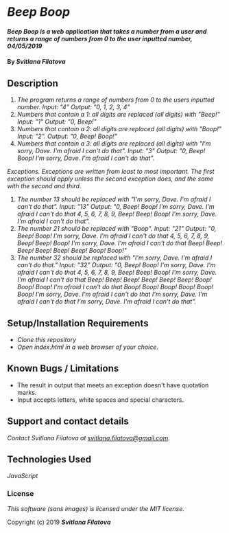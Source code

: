 # _Beep Boop_

#### _Beep Boop is a web application that takes a number from a user and returns a range of numbers from 0 to the user inputted number,  04/05/2019_

#### By _**Svitlana Filatova**_

## Description

1. _The program returns a range of numbers from 0 to the users inputted number._
_Input: "4"_
_Output: "0, 1, 2, 3, 4"_
2. _Numbers that contain a 1: all digits are replaced (all digits) with "Beep!"_
_Input: "1"_
_Output: "0, Beep!"_
3. _Numbers that contain a 2: all digits are replaced (all digits) with "Boop!"_
_Input: "2"._
_Output: "0, Beep! Boop!"_
4. _Numbers that contain a 3: all digits are replaced (all digits) with "I'm sorry, Dave. I'm afraid I can't do that"._
_Input: "3"_
_Output: "0, Beep! Boop! I'm sorry, Dave. I'm afraid I can't do that"._

_Exceptions._
_Exceptions are written from least to most important. The first exception should apply unless the second exception does, and the same with the second and third_.
1. _The number 13 should be replaced with "I'm sorry, Dave. I'm afraid I can't do that"._
_Input: "13"_
_Output: "0, Beep! Boop! I'm sorry, Dave. I'm afraid I can't do that 4, 5, 6, 7, 8, 9, Beep! Beep! Boop! I'm sorry, Dave. I'm afraid I can't do that"._
2. _The number 21 should be replaced with "Boop"._
_Input: "21"_
_Output: "0, Beep! Boop! I'm sorry, Dave. I'm afraid I can't do that 4, 5, 6, 7, 8, 9, Beep! Beep! Boop! I'm sorry, Dave. I'm afraid I can't do that Beep! Beep! Beep! Beep! Beep! Beep! Boop! Boop!"_
3. _The number 32 should be replaced with "I'm sorry, Dave. I'm afraid I can't do that."_
_Input: "32"_
_Output: "0, Beep! Boop! I'm sorry, Dave. I'm afraid I can't do that 4, 5, 6, 7, 8, 9, Beep! Beep! Boop! I'm sorry, Dave. I'm afraid I can't do that Beep! Beep! Beep! Beep! Beep! Beep! Boop! Boop! Boop! I'm afraid I can't do that Boop! Boop! Boop! Boop! Boop! Boop! I'm sorry, Dave. I'm afraid I can't do that I'm sorry, Dave. I'm afraid I can't do that I'm sorry, Dave. I'm afraid I can't do that"._

## Setup/Installation Requirements

* _Clone this repository_
* _Open index.html in a web browser of your choice._

## Known Bugs / Limitations

* The result in output that meets an exception doesn't have quotation marks.
* Input accepts letters, white spaces and special characters.

## Support and contact details

_Contact Svitlana Filatova at svitlana.filatova@gmail.com._

## Technologies Used

_JavaScript_

### License

*This software (sans images) is licensed under the MIT license.*

Copyright (c) 2019 **_Svitlana Filatova_**
